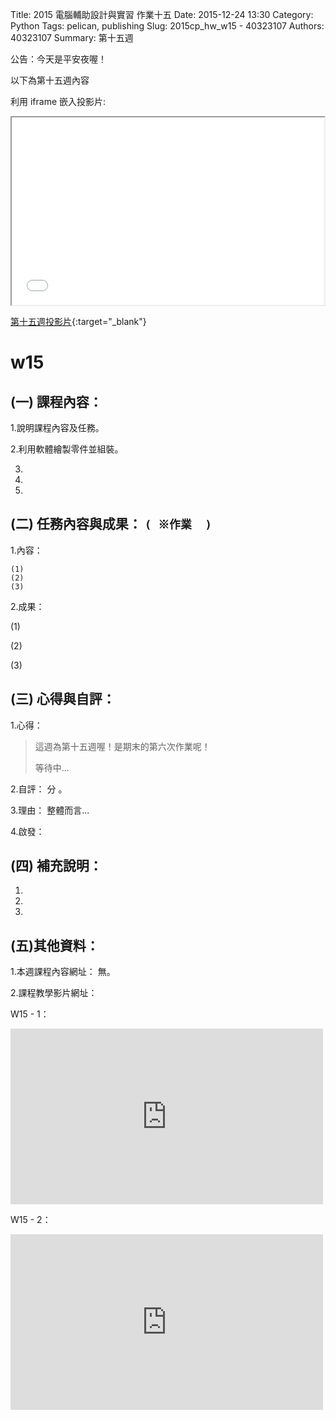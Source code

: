 Title: 2015 電腦輔助設計與實習 作業十五
Date: 2015-12-24 13:30
Category: Python
Tags: pelican, publishing
Slug: 2015cp_hw_w15 -  40323107
Authors: 40323107
Summary: 第十五週

公告：今天是平安夜喔！

以下為第十五週內容

利用 iframe 嵌入投影片:

<iframe src="simplest15.html" width="500" height="300"></iframe>

[第十五週投影片](simplest15.html){:target="_blank"}

w15
============

(一) 課程內容：
-----------------------

1.說明課程內容及任務。

2.利用軟體繪製零件並組裝。

3.

4.

5.

(二) 任務內容與成果： `( ※作業  )`
----------------------------------------------

1.內容：

    (1)
    (2)
    (3)

2.成果：

(1)
    
(2)
    
(3)
    
(三) 心得與自評：
--------------------------

1.心得：   

> 這週為第十五週喔！是期末的第六次作業呢！
>
>  
> 
> 
> 
> 
>
> 等待中...

2.自評：  分 。

3.理由： 整體而言...

4.啟發： 

(四) 補充說明：
-----------------------  

1.

2.

3.
 

(五)其他資料：
-----------------------

1.本週課程內容網址： 無。

2.課程教學影片網址：

W15 - 1：
 <iframe src="https://player.vimeo.com/video/147276192" width="500" height="281" frameborder="0" webkitallowfullscreen mozallowfullscreen allowfullscreen></iframe>
 
W15 - 2：
 <iframe src="https://player.vimeo.com/video/147279887" width="500" height="281" frameborder="0" webkitallowfullscreen mozallowfullscreen allowfullscreen></iframe>
 



